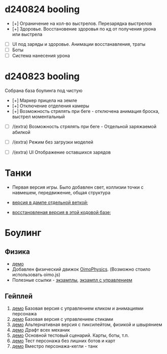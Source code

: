 # d240824 booling

* [+] Ограничение на кол-во выстрелов. Перезарядка выстрелов
* [+] Здоровье. Восстановение здоровья по кд от получения урона или выстрела
* [ ] UI под заряды и здоровье. Анимации восстанавления, траты
* [ ] Боты
* [ ] Система нанесения урона

# d240823 booling

Собрана база боулинга под чистую

* [+] Маркер прицела на земле
* [+] Отключение отделения камеры
* [+] Возможность стрялять при беге - отключена анимация броска, выстрел моментальный
* [ ] /(extra) Возможность стрялять при беге - Отдельной заряжаемой абилкой
* [ ] /(extra) Режим без загрузки моделей
* [ ] /(extra) UI Отображение оставшихся зарядов


# Танки

- Первая версия игры. Было добавлен свет, коллизии точки с навмешем, передвижение, общая структура

- [версия в дампе отдельной веткой](https://witgs-tanks.netlify.app/);
- [восстановленая версия в этой кодовой базе](#testcase2);

# Боулинг

## Физика 

- [демо](#testcase4)
- Добавлен физический движок [OimoPhysics](https://github.com/saharan/OimoPhysics). (Возможно стоило использовать oimo.js)
- Полезные ссылки - [экзамплы](https://github.com/cx20/webgl-physics-examples/tree/master/examples/threejs/oimophysics), [экзампл с управлением](https://github.com/8Observer8/ship-movement-oimophysics-rollup-threejs-js/blob/main/src/index.js)

## Гейплей

1. [демо](#testcase3) Базовая версия с управлением кликом и анимациями персонажа
2. [демо](#testcase5) Базовая версия с управлением стиками
3. [демо](#testcase6) Альтернативная версия с пиксилейтом, физикой и швырянием
4. [демо](#testcase7) Драфт всех механик
5. [демо](#testcase8) Основной тестовый сценарий. Карты, боты, т.п.
6. [демо](#testcase9) Тест персонажа без лишних ботов и карт
7. [демо](#testcase10) Вместро персонажа-кегли - танк
